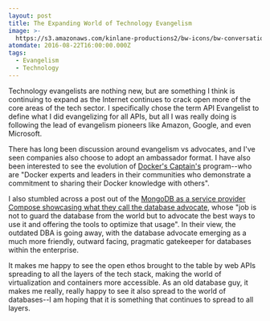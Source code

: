 ```yaml
---
layout: post
title: The Expanding World of Technology Evangelism
image: >-
  https://s3.amazonaws.com/kinlane-productions2/bw-icons/bw-conversation-expanding.png
atomdate: 2016-08-22T16:00:00.000Z
tags:
  - Evangelism
  - Technology
---
```

Technology evangelists are nothing new, but are something I think is continuing to expand as the Internet continues to crack open more of the core areas of the tech sector. I specifically chose the term API Evangelist to define what I did evangelizing for all APIs, but all I was really doing is following the lead of evangelism pioneers like Amazon, Google, and even Microsoft. 

There has long been discussion around evangelism vs advocates, and I've seen companies also choose to adopt an ambassador format. I have also been interested to see the evolution of [Docker's Captain's](https://www.docker.com/community/docker-captains) program--who are "Docker experts and leaders in their communities who demonstrate a commitment to sharing their Docker knowledge with others". 

I also stumbled across a post out of the [MongoDB as a service provider Compose showcasing what they call the database advocate](https://www.compose.com/articles/compose-view-say-hello-to-the-database-advocate/), whose "job is not to guard the database from the world but to advocate the best ways to use it and offering the tools to optimize that usage". In their view, the outdated DBA is going away, with the database advocate emerging as a much more friendly, outward facing, pragmatic gatekeeper for databases within the enterprise.

It makes me happy to see the open ethos brought to the table by web APIs spreading to all the layers of the tech stack, making the world of virtualization and containers more accessible. As an old database guy, it makes me really, really happy to see it also spread to the world of databases--I am hoping that it is something that continues to spread to all layers.